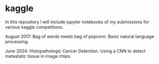 # kaggle
In this repository I will include jupyter notebooks of my submissions for various kaggle competitions.

August 2017: Bag of words meets bag of popcorn. Basic natural language processing.

June 2024: Histopathologic Cancer Detection. Using a CNN to detect metastatic tissue in image chips.
